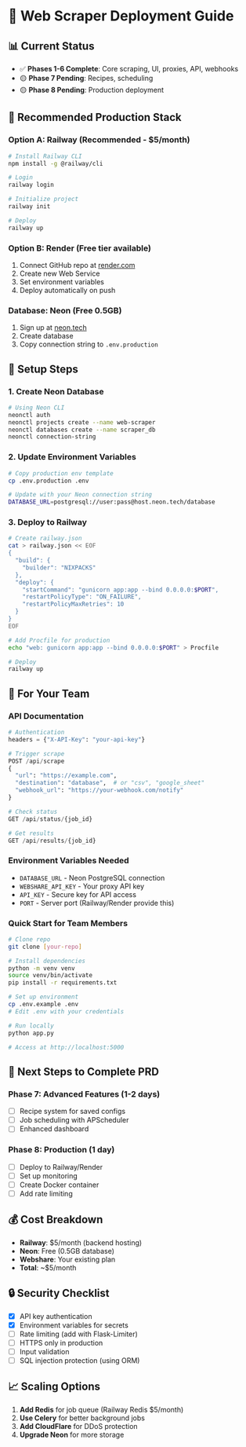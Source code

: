 # 🚀 Web Scraper Deployment Guide

## 📊 Current Status
- ✅ **Phases 1-6 Complete**: Core scraping, UI, proxies, API, webhooks
- 🟡 **Phase 7 Pending**: Recipes, scheduling
- 🟡 **Phase 8 Pending**: Production deployment

## 🎯 Recommended Production Stack

### Option A: **Railway** (Recommended - $5/month)
```bash
# Install Railway CLI
npm install -g @railway/cli

# Login
railway login

# Initialize project
railway init

# Deploy
railway up
```

### Option B: **Render** (Free tier available)
1. Connect GitHub repo at [render.com](https://render.com)
2. Create new Web Service
3. Set environment variables
4. Deploy automatically on push

### Database: **Neon** (Free 0.5GB)
1. Sign up at [neon.tech](https://neon.tech)
2. Create database
3. Copy connection string to `.env.production`

## 🔧 Setup Steps

### 1. Create Neon Database
```bash
# Using Neon CLI
neonctl auth
neonctl projects create --name web-scraper
neonctl databases create --name scraper_db
neonctl connection-string
```

### 2. Update Environment Variables
```bash
# Copy production env template
cp .env.production .env

# Update with your Neon connection string
DATABASE_URL=postgresql://user:pass@host.neon.tech/database
```

### 3. Deploy to Railway
```bash
# Create railway.json
cat > railway.json << EOF
{
  "build": {
    "builder": "NIXPACKS"
  },
  "deploy": {
    "startCommand": "gunicorn app:app --bind 0.0.0.0:$PORT",
    "restartPolicyType": "ON_FAILURE",
    "restartPolicyMaxRetries": 10
  }
}
EOF

# Add Procfile for production
echo "web: gunicorn app:app --bind 0.0.0.0:$PORT" > Procfile

# Deploy
railway up
```

## 📝 For Your Team

### API Documentation
```python
# Authentication
headers = {"X-API-Key": "your-api-key"}

# Trigger scrape
POST /api/scrape
{
  "url": "https://example.com",
  "destination": "database",  # or "csv", "google_sheet"
  "webhook_url": "https://your-webhook.com/notify"
}

# Check status
GET /api/status/{job_id}

# Get results  
GET /api/results/{job_id}
```

### Environment Variables Needed
- `DATABASE_URL` - Neon PostgreSQL connection
- `WEBSHARE_API_KEY` - Your proxy API key
- `API_KEY` - Secure key for API access
- `PORT` - Server port (Railway/Render provide this)

### Quick Start for Team Members
```bash
# Clone repo
git clone [your-repo]

# Install dependencies
python -m venv venv
source venv/bin/activate
pip install -r requirements.txt

# Set up environment
cp .env.example .env
# Edit .env with your credentials

# Run locally
python app.py

# Access at http://localhost:5000
```

## 🎯 Next Steps to Complete PRD

### Phase 7: Advanced Features (1-2 days)
- [ ] Recipe system for saved configs
- [ ] Job scheduling with APScheduler
- [ ] Enhanced dashboard

### Phase 8: Production (1 day)
- [ ] Deploy to Railway/Render
- [ ] Set up monitoring
- [ ] Create Docker container
- [ ] Add rate limiting

## 💰 Cost Breakdown
- **Railway**: $5/month (backend hosting)
- **Neon**: Free (0.5GB database)
- **Webshare**: Your existing plan
- **Total**: ~$5/month

## 🔒 Security Checklist
- [x] API key authentication
- [x] Environment variables for secrets
- [ ] Rate limiting (add with Flask-Limiter)
- [ ] HTTPS only in production
- [ ] Input validation
- [ ] SQL injection protection (using ORM)

## 📈 Scaling Options
1. **Add Redis** for job queue (Railway Redis $5/month)
2. **Use Celery** for better background jobs
3. **Add CloudFlare** for DDoS protection
4. **Upgrade Neon** for more storage